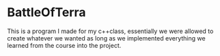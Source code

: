 # BattleOfTerra
This is a program I made for my c++class, essentially we were allowed to create whatever we wanted as long as we implemented everything we learned from the course into the project.
